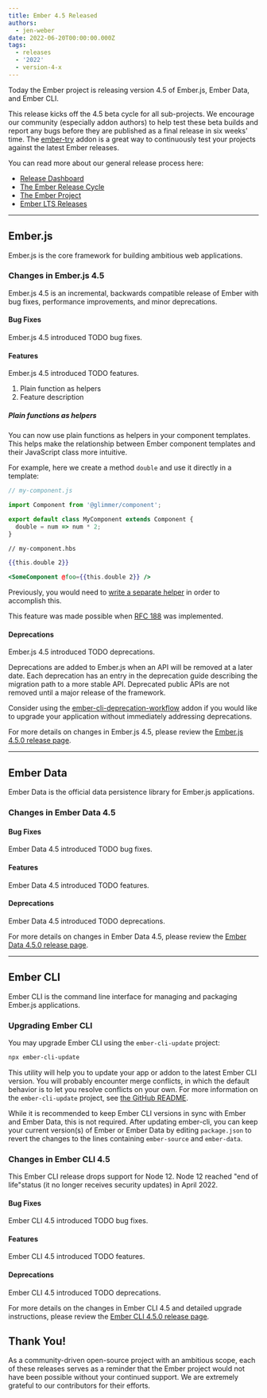 ```yaml
---
title: Ember 4.5 Released
authors:
  - jen-weber
date: 2022-06-20T00:00:00.000Z
tags:
  - releases
  - '2022'
  - version-4-x
---
```


Today the Ember project is releasing version 4.5 of Ember.js, Ember Data, and Ember CLI.

This release kicks off the 4.5 beta cycle for all sub-projects. We encourage our community (especially addon authors) to help test these beta builds and report any bugs before they are published as a final release in six weeks' time. The [ember-try](https://github.com/ember-cli/ember-try) addon is a great way to continuously test your projects against the latest Ember releases.

You can read more about our general release process here:

- [Release Dashboard](http://emberjs.com/releases/)
- [The Ember Release Cycle](https://blog.emberjs.com/new-ember-release-process/)
- [The Ember Project](https://blog.emberjs.com/ember-project-at-2-0/)
- [Ember LTS Releases](https://blog.emberjs.com/announcing-embers-first-lts/)

---

## Ember.js

Ember.js is the core framework for building ambitious web applications.

### Changes in Ember.js 4.5

Ember.js 4.5 is an incremental, backwards compatible release of Ember with bug fixes, performance improvements, and minor deprecations.

#### Bug Fixes

Ember.js 4.5 introduced TODO bug fixes.

#### Features

Ember.js 4.5 introduced TODO features.

1. Plain function as helpers
2. Feature description

##### Plain functions as helpers

You can now use plain functions as helpers in your component templates. This helps make the relationship between Ember component templates and their JavaScript class more intuitive.

For example, here we create a method `double` and use it directly in a template:

```js
// my-component.js

import Component from '@glimmer/component';

export default class MyComponent extends Component {
  double = num => num * 2;
}
```

```hbs
// my-component.hbs

{{this.double 2}}

<SomeComponent @foo={{this.double 2}} />
```

Previously, you would need to [write a separate helper](https://guides.emberjs.com/release/components/helper-functions/#toc_writing-a-helper-function) in order to accomplish this.

This feature was made possible when [RFC 188](https://rfcs.emberjs.com/id/0756-helper-default-manager) was implemented.
#### Deprecations

Ember.js 4.5 introduced TODO deprecations.

<!-- Block start: If there were no deprecations, remove this block -->

Deprecations are added to Ember.js when an API will be removed at a later date. Each deprecation has an entry in the deprecation guide describing the migration path to a more stable API. Deprecated public APIs are not removed until a major release of the framework.

Consider using the [ember-cli-deprecation-workflow](https://github.com/mixonic/ember-cli-deprecation-workflow) addon if you would like to upgrade your application without immediately addressing deprecations.

<!-- Block end -->

For more details on changes in Ember.js 4.5, please review the [Ember.js 4.5.0 release page](https://github.com/emberjs/ember.js/releases/tag/v4.5.0).

---

## Ember Data

Ember Data is the official data persistence library for Ember.js applications.

### Changes in Ember Data 4.5

#### Bug Fixes

Ember Data 4.5 introduced TODO bug fixes.

#### Features

Ember Data 4.5 introduced TODO features.

#### Deprecations

Ember Data 4.5 introduced TODO deprecations.

For more details on changes in Ember Data 4.5, please review the
[Ember Data 4.5.0 release page](https://github.com/emberjs/data/releases/tag/v4.5.0).

---

## Ember CLI

Ember CLI is the command line interface for managing and packaging Ember.js applications.

### Upgrading Ember CLI

You may upgrade Ember CLI using the `ember-cli-update` project:

```bash
npx ember-cli-update
```

This utility will help you to update your app or addon to the latest Ember CLI version. You will probably encounter merge conflicts, in which the default behavior is to let you resolve conflicts on your own. For more information on the `ember-cli-update` project, see [the GitHub README](https://github.com/ember-cli/ember-cli-update).

While it is recommended to keep Ember CLI versions in sync with Ember and Ember Data, this is not required. After updating ember-cli, you can keep your current version(s) of Ember or Ember Data by editing `package.json` to revert the changes to the lines containing `ember-source` and `ember-data`.

### Changes in Ember CLI 4.5

This Ember CLI release drops support for Node 12. Node 12 reached "end of life"status (it no longer receives security updates) in April 2022.

#### Bug Fixes

Ember CLI 4.5 introduced TODO bug fixes.

#### Features

Ember CLI 4.5 introduced TODO features.

#### Deprecations

Ember CLI 4.5 introduced TODO deprecations.

For more details on the changes in Ember CLI 4.5 and detailed upgrade
instructions, please review the [Ember CLI 4.5.0 release page](https://github.com/ember-cli/ember-cli/releases/tag/v4.5.0).

## Thank You!

As a community-driven open-source project with an ambitious scope, each of these releases serves as a reminder that the Ember project would not have been possible without your continued support. We are extremely grateful to our contributors for their efforts.
